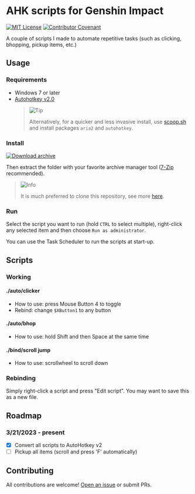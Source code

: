# AHK scripts for Genshin Impact

[![MIT License](https://img.shields.io/badge/License-MIT-green.svg)](LICENSE) [![Contributor Covenant](https://img.shields.io/badge/Contributor%20Covenant-2.1-4baaaa.svg)](CODE_OF_CONDUCT.md)

A couple of scripts I made to automate repetitive tasks (such as clicking, bhopping, pickup items, etc.)

## Usage

### Requirements

- Windows 7 or later
- [Autohotkey v2.0](https://autohotkey.com)  
  > <picture>
  >   <source media="(prefers-color-scheme: light)" srcset="https://github.com/Mqxx/GitHub-Markdown/blob/main/blockquotes/badge/light-theme/tip.svg">
  >   <img alt="Tip" src="https://github.com/Mqxx/GitHub-Markdown/blob/main/blockquotes/badge/dark-theme/tip.svg">
  > </picture><br>
  >
  > Alternatively, for a quicker and less invasive install, use [scoop.sh](https://scoop.sh/) and install packages `aria2` and `autohotkey`.

### Install

[![Download archive](https://img.shields.io/badge/-Download%20repository%20as%20archive-green)](https://github.com/akippnn/genshin-ahks/archive/refs/heads/main.zip)

Then extract the folder with your favorite archive manager tool ([7-Zip](https://www.7-zip.org/) recommended).

> <picture>
>   <source media="(prefers-color-scheme: light)" srcset="https://github.com/Mqxx/GitHub-Markdown/blob/main/blockquotes/badge/light-theme/info.svg">
>   <img alt="Info" src="https://github.com/Mqxx/GitHub-Markdown/blob/main/blockquotes/badge/dark-theme/info.svg">
> </picture><br>
>
> It is much preferred to clone this repository, see more [here](https://akippnn.github.io/docs/page/github/repo/clone.html).

### Run

Select the script you want to run (hold `CTRL` to select multiple), right-click any selected item and then choose `Run as administrator`.

You can use the Task Scheduler to run the scripts at start-up.

## Scripts

### Working

#### ./auto/clicker  

- How to use: press Mouse Button 4 to toggle  
- Rebind: change `$XButton1` to any button
  
#### ./auto/bhop  

- How to use: hold Shift and then Space at the same time

#### ./bind/scroll jump  

- How to use: scrollwheel to scroll down

### Rebinding

Simply right-click a script and press "Edit script". You may want to save this as a new file.

## Roadmap

### 3/21/2023 - present

- [x] Convert all scripts to AutoHotkey v2
- [ ] Pickup all items (scroll and press 'F' automatically)

## Contributing

All contributions are welcome! [Open an issue](https://github.com/akippnn/genshin-ahks/issues/new) or submit PRs.
